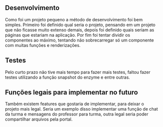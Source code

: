 ## Desenvolvimento
Como foi um projeto pequeno a método de desenvolvimento foi bem simples. Primeiro foi definido qual seria o projeto, pensando em um projeto que não ficasse muito extenso demais, depois foi definido quais seriam as páginas que estariam na aplicação. Por fim foi tentar dividir os componentes ao máximo, tentando não sobrecarregar só um componente com muitas funções e renderizações.
## Testes
Pelo curto prazo não tive mais tempo para fazer mais testes, faltou fazer testes utilizando a função snapshot do enzyme e entre outras.
## Funções legais para implementar no futuro
Também existem features que gostaria de implementar, para deixar o projeto mais legal. Seria um exemplo disso implementar uma função de chat da turma e mensagens do professor para turma, outra legal seria poder compartilhar arquivos pela portal.

